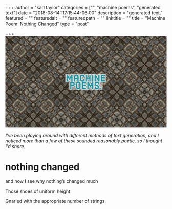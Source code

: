 +++
author = "karl taylor"
categories = ["", "machine poems", "generated text"]
date = "2018-08-14T17:15:44-06:00"
description = "generated text."
featured = ""
featuredalt = ""
featuredpath = ""
linktitle = ""
title = "Machine Poem: Nothing Changed"
type = "post"

+++
![](https://raw.githubusercontent.com/karljtaylor/kjt/blog/content/assets/karl%20taylor%20machine%20poems.jpg)

_I've been playing around with different methods of text generation, and I noticed more than a few of these sounded reasonably poetic, so I thought I'd share._

# **nothing changed**

and now I see why nothing’s changed much

Those shoes of uniform height

Gnarled with the appropriate number of strings.
